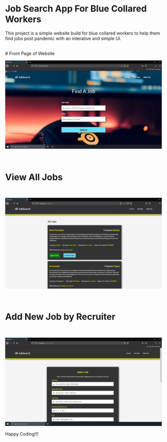 # Job Search App For Blue Collared Workers

This project is a simple website build for blue collared workers to help them find jobs post pandemic with an interative and simple UI.

<br/>
# Front Page of Website

<br/>

![](public/img/home-page.png)

<br/>

# View All Jobs

<br/>

![](public/img/jobs-page.png)

<br/>

# Add New Job by Recruiter 

<br/>

![](public/img/add-page.png)

Happy Coding!!!
